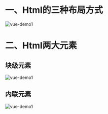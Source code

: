 # 一、Html的三种布局方式

 ![vue-demo1](https://github.com/Lancger/study_new/blob/master/images/html1.png)
 
# 二、Html两大元素

## 块级元素
 ![vue-demo1](https://github.com/Lancger/study_new/blob/master/images/position2.png)

## 内联元素
 ![vue-demo1](https://github.com/Lancger/study_new/blob/master/images/position3.png)
